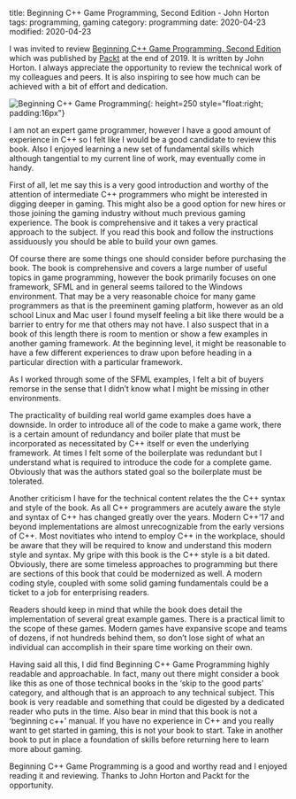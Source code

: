 title: Beginning C++ Game Programming, Second Edition - John Horton
tags: programming, gaming
category: programming
date: 2020-04-23
modified: 2020-04-23

I was invited to review [Beginning C++ Game Programming, Second Edition](https://www.packtpub.com/game-development/beginning-c-20-game-programming-second-edition) which was published by [Packt](https://www.packt.com) at the end of 2019.  It is written by John Horton.    I always appreciate the opportunity to review the technical work of my colleagues and peers.   It is also inspiring to see how much can be achieved with a bit of effort and dedication.    

![Beginning C++ Game Programming]({static}/images/9781838648572-original.png){: height=250 style="float:right; padding:16px"} 

I am not an expert game programmer, however I have a good amount of experience in C++ so I felt like I would be a good candidate to review this book.   Also I enjoyed learning a new set of fundamental skills which although tangential to my current line of work, may eventually come in handy.    

 

First of all, let me say this is a very good introduction and worthy of the attention of intermediate C++ programmers who might be interested in digging deeper in gaming.   This might also be a good option for new hires or those joining the gaming industry without much previous gaming experience.   The book is comprehensive and it takes a very practical approach to the subject.   If you read this book and follow the instructions assiduously you should be able to build your own games.     

 

Of course there are some things one should consider before purchasing the book.    The book is comprehensive and covers a large number of useful topics in game programming, however the book primarily focuses on one framework, SFML and in general seems tailored to the Windows environment.    That may be a very reasonable choice for many game programmers as that is the preeminent gaming platform, however as an old school Linux and Mac user I found myself feeling a bit like there would be a barrier to entry for me that others may not have.   I also suspect that in a book of this length there is room to mention or show a few examples in another gaming framework.    At the beginning level, it might be reasonable to have a few different experiences to draw upon before heading in a particular direction with a particular framework.   

 

As I worked through some of the SFML examples, I felt a bit of buyers remorse in the sense that I didn’t know what I might be missing in other environments. 

 

The practicality of building real world game examples does have a downside.   In order to introduce all of the code to make a game work, there is a certain amount of redundancy and boiler plate that must be incorporated as necessitated by C++ itself or even the underlying framework.   At times I felt some of the boilerplate was redundant but I understand what is required to introduce the code for a complete game.  Obviously that was the authors stated goal so the boilerplate must be tolerated. 

 

Another criticism I have for the technical content relates the the C++ syntax and style of the book.  As all C++ programmers are acutely aware the style and syntax of C++ has changed greatly over the years.   Modern C++’17 and beyond implementations are almost unrecognizable from the early versions of C++.    Most novitiates who intend to employ C++ in the workplace, should be aware that they will be required to know and understand this modern style and syntax.    My gripe with this book is the C++ style is a bit dated.    Obviously, there are some timeless approaches to programming but there are sections of this book that could be modernized as well.    A modern coding style, coupled with some solid gaming fundamentals could be a ticket to a job for enterprising readers. 

 

Readers should keep in mind that while the book does detail the implementation of several great example games.  There is a practical limit to the scope of these games.   Modern games have expansive scope and teams of dozens, if not hundreds behind them, so don’t lose sight of what an individual can accomplish in their spare time working on their own. 

 

Having said all this, I did find Beginning C++ Game Programming highly readable and approachable.   In fact, many out there might consider a book like this as one of those technical books in the ‘skip to the good parts’ category, and although that is an approach to any technical subject.   This book is very readable and something that could be digested by a dedicated reader who puts in the time.   Also bear in mind that this book is not a ‘beginning c++’ manual.   If you have no experience in C++ and you really want to get started in gaming, this is not your book to start.   Take in another book to put in place a foundation of skills before returning here to learn more about gaming.

Beginning C++ Game Programming is a good and worthy read and I enjoyed reading it and reviewing.   Thanks to John Horton and Packt for the opportunity. 
